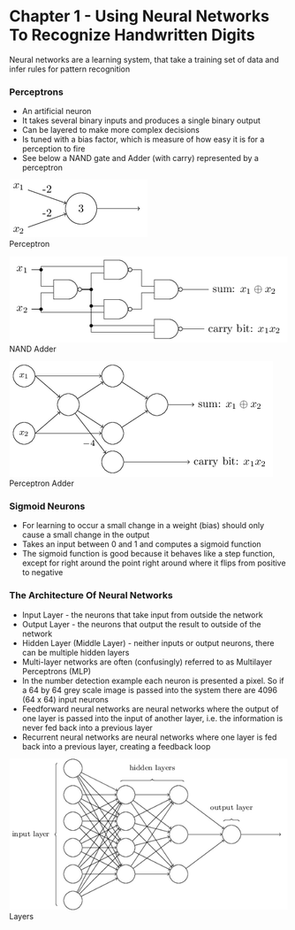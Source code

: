 # Chapter 1 - Using Neural Networks To Recognize Handwritten Digits

Neural networks are a learning system, that take a training set of data and infer rules for pattern recognition

### Perceptrons

- An artificial neuron
- It takes several binary inputs and produces a single binary output
- Can be layered to make more complex decisions
- Is tuned with a bias factor, which is measure of how easy it is for a perception to fire
- See below a NAND gate and Adder (with carry) represented by a perceptron

![Perceptron](images/perceptron.png)  
Perceptron

![NAND Adder](images/nand-adder.png)  
NAND Adder

![Perceptron Adder](images/perceptron-adder.png)  
Perceptron Adder

### Sigmoid Neurons

- For learning to occur a small change in a weight (bias) should only cause a small change in the output
- Takes an input between 0 and 1 and computes a sigmoid function
- The sigmoid function is good because it behaves like a step function, except for right around the point right around where it flips from positive to negative

### The Architecture Of Neural Networks

- Input Layer - the neurons that take input from outside the network
- Output Layer - the neurons that output the result to outside of the network
- Hidden Layer (Middle Layer) - neither inputs or output neurons, there can be multiple hidden layers
- Multi-layer networks are often (confusingly) referred to as Multilayer Perceptrons (MLP)
- In the number detection example each neuron is presented a pixel. So if a 64 by 64 grey scale image is passed into the system there are 4096 (64 x 64) input neurons
- Feedforward neural networks are neural networks where the output of one layer is passed into the input of another layer, i.e. the information is never fed back into a previous layer
- Recurrent neural networks are neural networks where one layer is fed back into a previous layer, creating a feedback loop

![Layers](images/Layers.png)  
Layers
